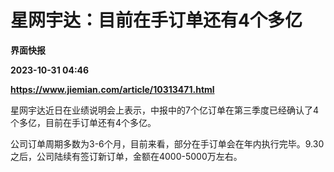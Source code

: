 # 星网宇达：目前在手订单还有4个多亿
**界面快报**

**2023-10-31 04:46**

**https://www.jiemian.com/article/10313471.html**

星网宇达近日在业绩说明会上表示，中报中的7个亿订单在第三季度已经确认了4个多亿，目前在手订单还有4个多亿。

公司订单周期多数为3-6个月，目前来看，部分在手订单会在年内执行完毕。9.30之后，公司陆续有签订新订单，金额在4000-5000万左右。